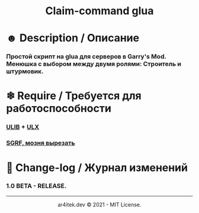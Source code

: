 <h1 align="center"> Claim-command glua </h1>

# ☻ Description / Описание

### Простой скрипт на glua для серверов в Garry's Mod. Менюшка с выбором между двумя ролями: Строитель и штурмовик.

# ❄ Require / Требуется для работоспособности

### [ULIB](https://github.com/TeamUlysses/ulib) + [ULX](https://github.com/TeamUlysses/ulx)
### [SGRF, мозня вырезать](https://github.com/BookHorseSoftware/SteamGroupRewardsFramework)

# 📝 Change-log / Журнал изменений

### 1.0 BETA - RELEASE.

-----------------------------------------------------
<p align="center">
ar4itek.dev © 2021 - MIT License.
</p>
